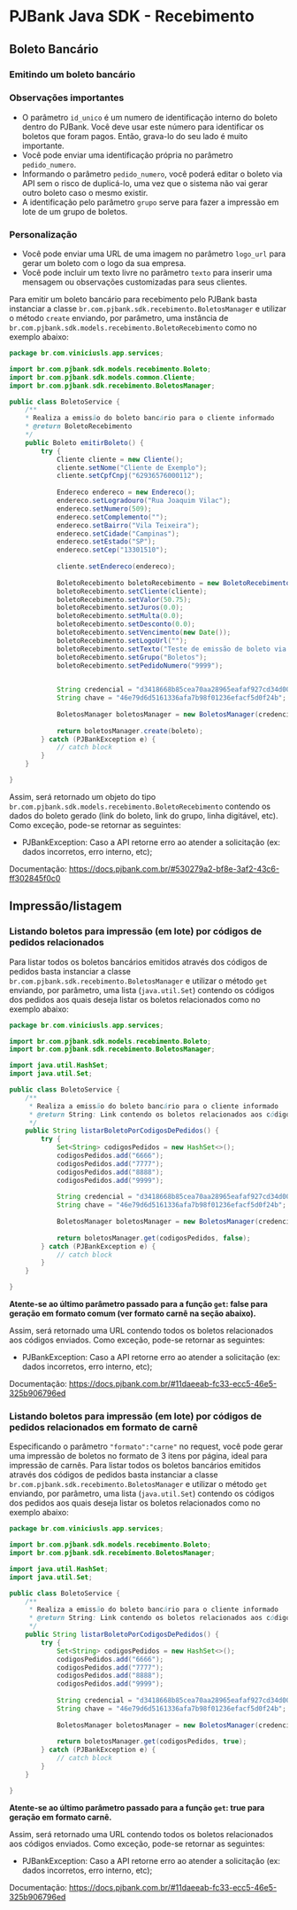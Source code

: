 # PJBank Java SDK - Recebimento

## Boleto Bancário

### Emitindo um boleto bancário

### Observações importantes

- O parâmetro `id_unico` é um numero de identificação interno do boleto dentro do PJBank. Você deve usar este número para identificar os boletos que foram pagos. Então, grava-lo do seu lado é muito importante.
- Você pode enviar uma identificação própria no parâmetro `pedido_numero`.
- Informando o parâmetro `pedido_numero`, você poderá editar o boleto via API sem o risco de duplicá-lo, uma vez que o sistema não vai gerar outro boleto caso o mesmo existir.
- A identificação pelo parâmetro `grupo` serve para fazer a impressão em lote de um grupo de boletos.

### Personalização

- Você pode enviar uma URL de uma imagem no parâmetro `logo_url` para gerar um boleto com o logo da sua empresa.
- Você pode incluir um texto livre no parâmetro `texto` para inserir uma mensagem ou observações customizadas para seus clientes.

Para emitir um boleto bancário para recebimento pelo PJBank basta instanciar a classe `br.com.pjbank.sdk.recebimento.BoletosManager` e utilizar o método `create` enviando, por parâmetro, uma instância de `br.com.pjbank.sdk.models.recebimento.BoletoRecebimento` como no exemplo abaixo:

```java
package br.com.viniciusls.app.services;

import br.com.pjbank.sdk.models.recebimento.Boleto;
import br.com.pjbank.sdk.models.common.Cliente;
import br.com.pjbank.sdk.recebimento.BoletosManager;

public class BoletoService {
    /**
    * Realiza a emissão do boleto bancário para o cliente informado
    * @return BoletoRecebimento
    */
    public Boleto emitirBoleto() {
        try {
            Cliente cliente = new Cliente();
            cliente.setNome("Cliente de Exemplo");
            cliente.setCpfCnpj("62936576000112");
    
            Endereco endereco = new Endereco();
            endereco.setLogradouro("Rua Joaquim Vilac");
            endereco.setNumero(509);
            endereco.setComplemento("");
            endereco.setBairro("Vila Teixeira");
            endereco.setCidade("Campinas");
            endereco.setEstado("SP");
            endereco.setCep("13301510");
    
            cliente.setEndereco(endereco);
    
            BoletoRecebimento boletoRecebimento = new BoletoRecebimento();
            boletoRecebimento.setCliente(cliente);
            boletoRecebimento.setValor(50.75);
            boletoRecebimento.setJuros(0.0);
            boletoRecebimento.setMulta(0.0);
            boletoRecebimento.setDesconto(0.0);
            boletoRecebimento.setVencimento(new Date());
            boletoRecebimento.setLogoUrl("");
            boletoRecebimento.setTexto("Teste de emissão de boleto via API");
            boletoRecebimento.setGrupo("Boletos");
            boletoRecebimento.setPedidoNumero("9999");

            
            String credencial = "d3418668b85cea70aa28965eafaf927cd34d004c";
            String chave = "46e79d6d5161336afa7b98f01236efacf5d0f24b";
            
            BoletosManager boletosManager = new BoletosManager(credencial, chave);
            
            return boletosManager.create(boleto);
        } catch (PJBankException e) {
            // catch block
        }
    }

}
```

Assim, será retornado um objeto do tipo `br.com.pjbank.sdk.models.recebimento.BoletoRecebimento` contendo os dados do boleto gerado (link do boleto, link do grupo, linha digitável, etc).
Como exceção, pode-se retornar as seguintes:

- PJBankException: Caso a API retorne erro ao atender a solicitação (ex: dados incorretos, erro interno, etc);

Documentação: https://docs.pjbank.com.br/#530279a2-bf8e-3af2-43c6-ff302845f0c0

## Impressão/listagem

### Listando boletos para impressão (em lote) por códigos de pedidos relacionados

Para listar todos os boletos bancários emitidos através dos códigos de pedidos basta instanciar a classe `br.com.pjbank.sdk.recebimento.BoletosManager` e utilizar o método `get` enviando, por parâmetro, uma lista (`java.util.Set`) contendo os códigos dos pedidos aos quais deseja listar os boletos relacionados como no exemplo abaixo:

```java
package br.com.viniciusls.app.services;

import br.com.pjbank.sdk.models.recebimento.Boleto;
import br.com.pjbank.sdk.recebimento.BoletosManager;

import java.util.HashSet;
import java.util.Set;

public class BoletoService {
    /**
     * Realiza a emissão do boleto bancário para o cliente informado
     * @return String: Link contendo os boletos relacionados aos códigos de pedidos enviados
     */
    public String listarBoletoPorCodigosDePedidos() {
        try {
            Set<String> codigosPedidos = new HashSet<>();
            codigosPedidos.add("6666");
            codigosPedidos.add("7777");
            codigosPedidos.add("8888");
            codigosPedidos.add("9999");        
            
            String credencial = "d3418668b85cea70aa28965eafaf927cd34d004c";
            String chave = "46e79d6d5161336afa7b98f01236efacf5d0f24b";
            
            BoletosManager boletosManager = new BoletosManager(credencial, chave);
            
            return boletosManager.get(codigosPedidos, false);
        } catch (PJBankException e) {
            // catch block
        }
    }

}
```

**Atente-se ao último parâmetro passado para a função `get`: false para geração em formato comum (ver formato carnê na seção abaixo).**

Assim, será retornado uma URL contendo todos os boletos relacionados aos códigos enviados.
Como exceção, pode-se retornar as seguintes:

- PJBankException: Caso a API retorne erro ao atender a solicitação (ex: dados incorretos, erro interno, etc);

Documentação: https://docs.pjbank.com.br/#11daeeab-fc33-ecc5-46e5-325b906796ed

### Listando boletos para impressão (em lote) por códigos de pedidos relacionados em formato de carnê

Especificando o parâmetro `"formato":"carne"` no request, você pode gerar uma impressão de boletos no formato de 3 itens por página, ideal para impressão de carnês.
Para listar todos os boletos bancários emitidos através dos códigos de pedidos basta instanciar a classe `br.com.pjbank.sdk.recebimento.BoletosManager` e utilizar o método `get` enviando, por parâmetro, uma lista (`java.util.Set`) contendo os códigos dos pedidos aos quais deseja listar os boletos relacionados como no exemplo abaixo:

```java
package br.com.viniciusls.app.services;

import br.com.pjbank.sdk.models.recebimento.Boleto;
import br.com.pjbank.sdk.recebimento.BoletosManager;

import java.util.HashSet;
import java.util.Set;

public class BoletoService {
    /**
     * Realiza a emissão do boleto bancário para o cliente informado
     * @return String: Link contendo os boletos relacionados aos códigos de pedidos enviados
     */
    public String listarBoletoPorCodigosDePedidos() {
        try {
            Set<String> codigosPedidos = new HashSet<>();
            codigosPedidos.add("6666");
            codigosPedidos.add("7777");
            codigosPedidos.add("8888");
            codigosPedidos.add("9999");        
            
            String credencial = "d3418668b85cea70aa28965eafaf927cd34d004c";
            String chave = "46e79d6d5161336afa7b98f01236efacf5d0f24b";
            
            BoletosManager boletosManager = new BoletosManager(credencial, chave);
            
            return boletosManager.get(codigosPedidos, true);
        } catch (PJBankException e) {
            // catch block
        }
    }

}
```

**Atente-se ao último parâmetro passado para a função `get`: true para geração em formato carnê.**

Assim, será retornado uma URL contendo todos os boletos relacionados aos códigos enviados.
Como exceção, pode-se retornar as seguintes:

- PJBankException: Caso a API retorne erro ao atender a solicitação (ex: dados incorretos, erro interno, etc);

Documentação: https://docs.pjbank.com.br/#11daeeab-fc33-ecc5-46e5-325b906796ed